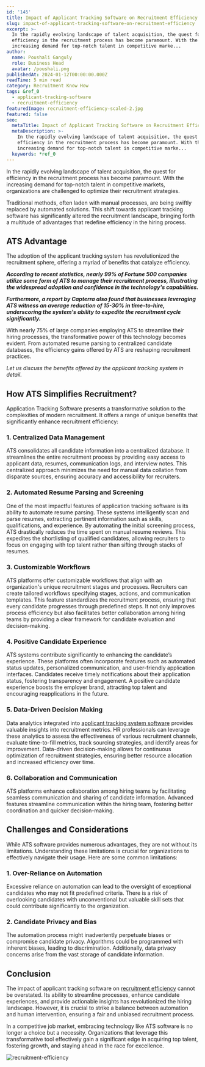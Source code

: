 ```yaml
---
id: '145'
title: Impact of Applicant Tracking Software on Recruitment Efficiency
slug: impact-of-applicant-tracking-software-on-recruitment-efficiency
excerpt: >-
  In the rapidly evolving landscape of talent acquisition, the quest for
  efficiency in the recruitment process has become paramount. With the
  increasing demand for top-notch talent in competitive marke...
author:
  name: Poushali Ganguly
  role: Business Head
  avatar: /poushali.png
publishedAt: 2024-01-12T00:00:00.000Z
readTime: 5 min read
category: Recruitment Know How
tags: &ref_0
  - applicant-tracking-software
  - recruitment-efficiency
featuredImage: recruitment-efficiency-scaled-2.jpg
featured: false
seo:
  metaTitle: Impact of Applicant Tracking Software on Recruitment Efficiency
  metaDescription: >-
    In the rapidly evolving landscape of talent acquisition, the quest for
    efficiency in the recruitment process has become paramount. With the
    increasing demand for top-notch talent in competitive marke...
  keywords: *ref_0
---
```


In the rapidly evolving landscape of talent acquisition, the quest for efficiency in the recruitment process has become paramount. With the increasing demand for top-notch talent in competitive markets, organizations are challenged to optimize their recruitment strategies.

Traditional methods, often laden with manual processes, are being swiftly replaced by automated solutions. This shift towards applicant tracking software has significantly altered the recruitment landscape, bringing forth a multitude of advantages that redefine efficiency in the hiring process.

## **ATS Advantage**

The adoption of the applicant tracking system has revolutionized the recruitment sphere, offering a myriad of benefits that catalyze efficiency.

**_According to recent statistics, nearly 99% of Fortune 500 companies utilize some form of ATS to manage their recruitment process, illustrating the widespread adoption and confidence in the technology's capabilities._**

**_Furthermore, a report by Capterra also found that businesses leveraging ATS witness an average reduction of 15-30% in time-to-hire, underscoring the system's ability to expedite the recruitment cycle significantly._**

With nearly 75% of large companies employing ATS to streamline their hiring processes, the transformative power of this technology becomes evident. From automated resume parsing to centralized candidate databases, the efficiency gains offered by ATS are reshaping recruitment practices.

_Let us discuss the benefits offered by the applicant tracking system in detail._

## **How ATS Simplifies Recruitment?**

Application Tracking Software presents a transformative solution to the complexities of modern recruitment. It offers a range of unique benefits that significantly enhance recruitment efficiency:

### 1\. **Centralized Data Management**

ATS consolidates all candidate information into a centralized database. It streamlines the entire recruitment process by providing easy access to applicant data, resumes, communication logs, and interview notes. This centralized approach minimizes the need for manual data collation from disparate sources, ensuring accuracy and accessibility for recruiters.

### 2\. **Automated Resume Parsing and Screening**

One of the most impactful features of application tracking software is its ability to automate resume parsing. These systems intelligently scan and parse resumes, extracting pertinent information such as skills, qualifications, and experience. By automating the initial screening process, ATS drastically reduces the time spent on manual resume reviews. This expedites the shortlisting of qualified candidates, allowing recruiters to focus on engaging with top talent rather than sifting through stacks of resumes.

### 3\. **Customizable Workflows**

ATS platforms offer customizable workflows that align with an organization's unique recruitment stages and processes. Recruiters can create tailored workflows specifying stages, actions, and communication templates. This feature standardizes the recruitment process, ensuring that every candidate progresses through predefined steps. It not only improves process efficiency but also facilitates better collaboration among hiring teams by providing a clear framework for candidate evaluation and decision-making.

### 4\. **Positive Candidate Experience**

ATS systems contribute significantly to enhancing the candidate’s experience. These platforms often incorporate features such as automated status updates, personalized communication, and user-friendly application interfaces. Candidates receive timely notifications about their application status, fostering transparency and engagement. A positive candidate experience boosts the employer brand, attracting top talent and encouraging reapplications in the future.

### 5\. **Data-Driven Decision Making**

Data analytics integrated into [applicant tracking system software](https://www.thetalentpool.ai/applicant-tracking-software/) provides valuable insights into recruitment metrics. HR professionals can leverage these analytics to assess the effectiveness of various recruitment channels, evaluate time-to-fill metrics, track sourcing strategies, and identify areas for improvement. Data-driven decision-making allows for continuous optimization of recruitment strategies, ensuring better resource allocation and increased efficiency over time.

### 6\. **Collaboration and Communication**

ATS platforms enhance collaboration among hiring teams by facilitating seamless communication and sharing of candidate information. Advanced features streamline communication within the hiring team, fostering better coordination and quicker decision-making.

## **Challenges and Considerations**

While ATS software provides numerous advantages, they are not without its limitations. Understanding these limitations is crucial for organizations to effectively navigate their usage. Here are some common limitations:

### 1\. **Over-Reliance on Automation**

Excessive reliance on automation can lead to the oversight of exceptional candidates who may not fit predefined criteria. There is a risk of overlooking candidates with unconventional but valuable skill sets that could contribute significantly to the organization.

### 2\. **Candidate Privacy and Bias**

The automation process might inadvertently perpetuate biases or compromise candidate privacy. Algorithms could be programmed with inherent biases, leading to discrimination. Additionally, data privacy concerns arise from the vast storage of candidate information.

## **Conclusion**

The impact of applicant tracking software on [recruitment efficiency](https://www.thetalentpool.ai/blogs/3-key-recruitment-metrics-quantify-your-talent-acquisition-process/) cannot be overstated. Its ability to streamline processes, enhance candidate experiences, and provide actionable insights has revolutionized the hiring landscape. However, it is crucial to strike a balance between automation and human intervention, ensuring a fair and unbiased recruitment process.

In a competitive job market, embracing technology like ATS software is no longer a choice but a necessity. Organizations that leverage this transformative tool effectively gain a significant edge in acquiring top talent, fostering growth, and staying ahead in the race for excellence.

![recruitment-efficiency](images/recruitment-efficiency-1024x536.jpg)
